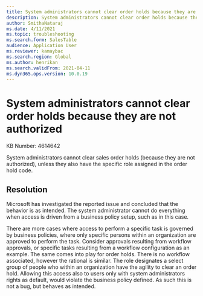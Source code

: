 ```yaml
---
title: System administrators cannot clear order holds because they are not authorized
description: System administrators cannot clear order holds because they are not authorized
author: SmithaNataraj
ms.date: 4/11/2021
ms.topic: troubleshooting
ms.search.form: SalesTable
audience: Application User
ms.reviewer: kamaybac
ms.search.region: Global
ms.author: henrikan
ms.search.validFrom: 2021-04-11
ms.dyn365.ops.version: 10.0.19
---
```


# System administrators cannot clear order holds because they are not authorized

KB Number: 4614642

System administrators cannot clear sales order holds (because they are not authorized), unless they also have the specific role assigned in the order hold code.


## Resolution
Microsoft has investigated the reported issue and concluded that the behavior is as intended. The system administrator cannot do everything when access is driven from a business policy setup, such as in this case. 

There are more cases where access to perform a specific task is governed by business policies, where only specific persons within an organization are approved to perform the task. Consider approvals resulting from workflow approvals, or specific tasks resulting from a workflow configuration as an example. The same comes into play for order holds. There is no workflow associated, however the rational is similar. The role designates a select group of people who within an organization have the agility to clear an order hold. Allowing this access also to users only with system administrators rights as default, would violate the business policy defined. As such this is not a bug, but behaves as intended. 


